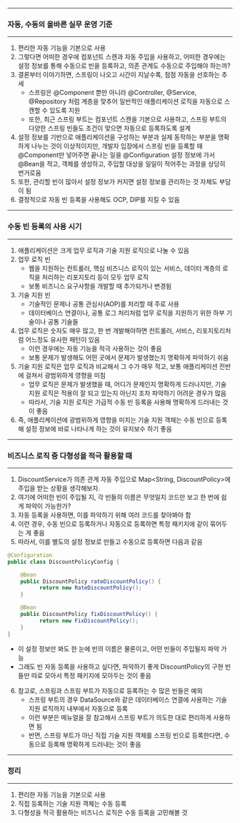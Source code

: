 -----
### 자동, 수동의 올바른 실무 운영 기준
-----
1. 편리한 자동 기능을 기본으로 사용
2. 그렇다면 어떠한 경우에 컴포넌트 스캔과 자동 주입을 사용하고, 어떠한 경우에는 설정 정보를 통해 수동으로 빈을 등록하고, 의존 관계도 수동으로 주입해야 하는까?
3. 결론부터 이야기하면, 스프링이 나오고 시간이 지날수록, 점점 자동을 선호하는 추세
   - 스프링은 @Component 뿐만 아니라 @Controller, @Service, @Repository 처럼 계층을 맞추어 일반적인 애플리케이션 로직을 자동으로 스캔할 수 있도록 지원
   - 또한, 최근 스프링 부트는 컴포넌트 스캔을 기본으로 사용하고, 스프링 부트의 다양한 스프링 빈들도 조건이 맞으면 자동으로 등록하도록 설계
4. 설정 정보를 기반으로 애플리케이션을 구성하는 부분과 실제 동작하는 부분을 명확하게 나누는 것이 이상적이지만, 개발자 입장에서 스프링 빈을 등록할 때 @Component만 넣어주면 끝나는 일을 @Configuration 설정 정보에 가서 @Bean을 적고, 객체를 생성하고, 주입할 대상을 일일이 적어주는 과정을 상당히 번거로움
5. 또한, 관리할 빈이 많아서 설정 정보가 커지면 설정 정보를 관리하는 것 자체도 부담이 됨
6. 결정적으로 자동 빈 등록을 사용해도 OCP, DIP를 지킬 수 있음

-----
### 수동 빈 등록의 사용 시기
-----
1. 애플리케이션은 크게 업무 로직과 기술 지원 로직으로 나눌 수 있음
2. 업무 로직 빈
   - 웹을 지원하는 컨트롤러, 핵심 비즈니스 로직이 있는 서비스, 데이터 계층의 로직을 처리하는 리포지토리 등이 모두 업무 로직
   - 보통 비즈니스 요구사항을 개발할 때 추가되거나 변경됨
3. 기술 지원 빈
   - 기술적인 문제나 공통 관심사(AOP)를 처리할 때 주로 사용
   - 데이터베이스 연결이나, 공통 로그 처리처럼 업무 로직을 지원하기 위한 하부 기술이나 공통 기술들
4. 업무 로직은 숫자도 매우 많고, 한 번 개발해야하면 컨트롤러, 서비스, 리포지토리처럼 어느정도 유사한 패턴이 있음
   - 이런 경우에는 자동 기능을 적극 사용하는 것이 좋음
   - 보통 문제가 발생해도 어떤 곳에서 문제가 발생했는지 명확하게 파악하기 쉬움
5. 기술 지원 로직은 업무 로직과 비교해서 그 수가 매우 적고, 보통 애플리케이션 전반에 걸쳐서 광범위하게 영향을 미침
   - 업무 로직은 문제가 발생했을 때, 어디가 문제인지 명확하게 드러나지만, 기술 지원 로직은 적용이 잘 되고 있는지 아닌지 조차 파악하기 어려운 경우가 많음
   - 따라서, 기술 지원 로직은 가급적 수동 빈 등록을 사용해 명확하게 드러내는 것이 좋음
6. 즉, 애플리케이션에 광범위하게 영향을 미치는 기술 지원 객체는 수동 빈으로 등록해 설정 정보에 바로 나타나게 하는 것이 유지보수 하기 좋음

-----
### 비즈니스 로직 중 다형성을 적극 활용할 때
-----
1. DiscountService가 의존 관계 자동 주입으로 Map<String, DiscountPolicy>에 주입을 받는 상황을 생각해보자.
2. 여기에 어떠한 빈이 주입될 지, 각 빈들의 이름은 무엇일지 코드만 보고 한 번에 쉽게 파악이 가능한가?
3. 자동 등록을 사용하면, 이를 파악하기 위해 여러 코드를 찾아봐야 함
4. 이런 경우, 수동 빈으로 등록하거나 자동으로 등록하면 특정 패키지에 같이 묶어두는 게 좋음
5. 따라서, 이를 별도의 설정 정보로 만들고 수동으로 등록하면 다음과 같음
```java
@Configuration
public class DiscountPolicyConfig {

    @Bean
    public DiscountPolicy rateDiscountPolicy() {
          return new RateDiscountPolicy();
    }

    @Bean
    public DiscountPolicy fixDiscountPolicy() {
          return new FixDiscountPolicy();
    }
}
```

  - 이 설정 정보만 봐도 한 눈에 빈의 이름은 물론이고, 어떤 빈들이 주입될지 파악 가능
  - 그래도 빈 자동 등록을 사용하고 싶다면, 파악하기 좋게 DiscountPolicy의 구현 빈들만 따로 모아서 특정 패키지에 모아두는 것이 좋음

6. 참고로, 스프링과 스프링 부트가 자동으로 등록하는 수 많은 빈들은 예외
   - 스프링 부트의 경우 DataSource와 같은 데이터베이스 연결에 사용하는 기술 지원 로직까지 내부에서 자동으로 등록
   - 이런 부분은 메뉴얼을 잘 참고해서 스프링 부트가 의도한 대로 편리하게 사용하면 됨
   - 반면, 스프링 부트가 아닌 직접 기술 지원 객체를 스프링 빈으로 등록한다면, 수동으로 등록해 명확하게 드러내는 것이 좋음

-----
### 정리
-----
1. 편리한 자동 기능을 기본으로 사용
2. 직접 등록하는 기술 지원 객체는 수동 등록
3. 다형성을 적극 활용하는 비즈니스 로직은 수동 등록을 고민해볼 것
